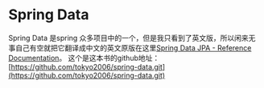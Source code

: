 Spring Data
=======
Spring Data 是spring 众多项目中的一个，但是我只看到了英文版，所以闲来无事自己有空就把它翻译成中文的英文原版在这里[Spring Data JPA - Reference Documentation](http://docs.spring.io/spring-data/jpa/docs/current/reference/html/)。
这个是这本书的github地址：[https://github.com/tokyo2006/spring-data.git](https://github.com/tokyo2006/spring-data.git)
